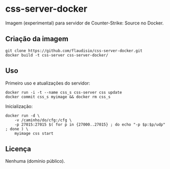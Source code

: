 # css-server-docker

Imagem (experimental) para servidor de Counter-Strike: Source no Docker.

## Criação da imagem

    git clone https://github.com/flaudisio/css-server-docker.git
    docker build -t css-server css-server-docker/

## Uso

Primeiro uso e atualizações do servidor:

    docker run -i -t --name css_s css-server css update
    docker commit css_s myimage && docker rm css_s

Inicialização:

    docker run -d \
        -v /caminho/do/cfg:/cfg \
        -p 27015:27015 $( for p in {27000..27015} ; do echo "-p $p:$p/udp" ; done ) \
        myimage css start

## Licença

Nenhuma (domínio público).
